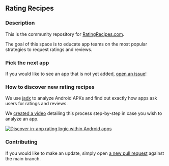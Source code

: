 ## Rating Recipes

### Description

This is the community repository for [RatingRecipes.com](https://ratingrecipes.com).

The goal of this space is to educate app teams on the most popular strategies to request ratings and reviews.

### Pick the next app

If you would like to see an app that is not yet added, [open an issue](https://github.com/ratingrecipes/ratingrecipes/issues)!

### How to discover new rating recipes
We use [jadx](https://github.com/skylot/jadx) to analyze Android APKs and find out exactly how apps ask users for ratings and reviews.

We [created a video](https://www.youtube.com/watch?v=Egxv9xWN988) detailing this process step-by-step in case you wish to analyze an app.

[![Discover in-app rating logic within Android apps](http://img.youtube.com/vi/Egxv9xWN988/0.jpg)](https://www.youtube.com/watch?v=Egxv9xWN988 "Discover in-app rating logic within Android apps")

### Contributing

If you would like to make an update, simply open [a new pull request](https://docs.github.com/en/pull-requests/collaborating-with-pull-requests/proposing-changes-to-your-work-with-pull-requests/creating-a-pull-request) against the main branch.

